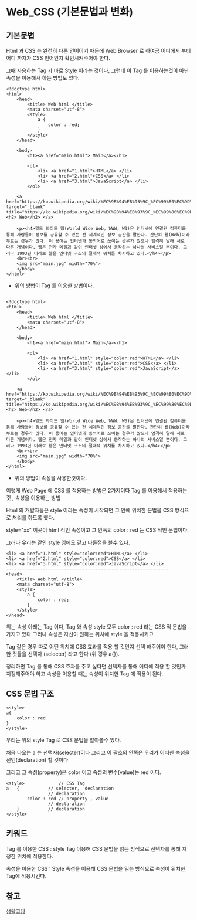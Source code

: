 # Web_CSS (기본문법과 변화)

## 기본문법

Html 과 CSS 는 완전히 다른 언어이기 때문에 Web Browser 로 하여금 어디에서 부터 어디 까지가 CSS 언어인지 확인시켜주어야 한다.

그때 사용하는 Tag 가 바로 Style 이라는 것이다, 그런데 이 Tag 를 이용하는것이 아닌 속성을 이용해서 하는 방법도 있다.

```
<!doctype html>
<html>
	<head>
		<title> Web html </title>
		<mata charset="utf-8">
		<style>
			a {
				color : red;
			}
		</style>
	</head>

	<body>
		<h1><a href="main.html"> Main</a></h1>

		<ol>
			<li> <a href="1.html">HTML</a> </li>
			<li> <a href="2.html">CSS</a> </li>
			<li> <a href="3.html">JavaScript</a> </li>
		</ol>

    <a href="https://ko.wikipedia.org/wiki/%EC%9B%94%EB%93%9C_%EC%99%80%EC%9D%B4%EB%93%9C_%EC%9B%B9" target="_blank" title="https://ko.wikipedia.org/wiki/%EC%9B%94%EB%93%9C_%EC%99%80%EC%9D%B4%EB%93%9C_%EC%9B%B9"> <h2> Web</h2> </a>

    <p><h4>월드 와이드 웹(World Wide Web, WWW, W3)은 인터넷에 연결된 컴퓨터를 통해 사람들이 정보를 공유할 수 있는 전 세계적인 정보 공간을 말한다. 간단히 웹(Web)이라 부르는 경우가 많다. 이 용어는 인터넷과 동의어로 쓰이는 경우가 많으나 엄격히 말해 서로 다른 개념이다. 웹은 전자 메일과 같이 인터넷 상에서 동작하는 하나의 서비스일 뿐이다. 그러나 1993년 이래로 웹은 인터넷 구조의 절대적 위치를 차지하고 있다.</h4></p>
    <br><br>
    <img src="main.jpg" width="70%">
	</body>
</html>

```
* 위의 방법이 Tag 를 이용한 방법이다.

```

<!doctype html>
<html>
	<head>
		<title> Web html </title>
		<mata charset="utf-8">
	</head>

	<body>
		<h1><a href="main.html"> Main</a></h1>

		<ol>
			<li> <a href="1.html" style="color:red">HTML</a> </li>
			<li> <a href="2.html" style="color:red">CSS</a> </li>
			<li> <a href="3.html" style="color:red">JavaScript</a> </li>
		</ol>

    <a href="https://ko.wikipedia.org/wiki/%EC%9B%94%EB%93%9C_%EC%99%80%EC%9D%B4%EB%93%9C_%EC%9B%B9" target="_blank" title="https://ko.wikipedia.org/wiki/%EC%9B%94%EB%93%9C_%EC%99%80%EC%9D%B4%EB%93%9C_%EC%9B%B9"> <h2> Web</h2> </a>

    <p><h4>월드 와이드 웹(World Wide Web, WWW, W3)은 인터넷에 연결된 컴퓨터를 통해 사람들이 정보를 공유할 수 있는 전 세계적인 정보 공간을 말한다. 간단히 웹(Web)이라 부르는 경우가 많다. 이 용어는 인터넷과 동의어로 쓰이는 경우가 많으나 엄격히 말해 서로 다른 개념이다. 웹은 전자 메일과 같이 인터넷 상에서 동작하는 하나의 서비스일 뿐이다. 그러나 1993년 이래로 웹은 인터넷 구조의 절대적 위치를 차지하고 있다.</h4></p>
    <br><br>
    <img src="main.jpg" width="70%">
	</body>
</html>

```
* 위의 방법이 속성을 사용한것이다.

이렇게 Web Page 에 CSS 를 적용하는 방법은 2가지이다 Tag 를 이용해서 적용하는것 , 속성을 이용하는 방법

Html 의 개발자들은 style 이라는 속성이 시작되면 그 안에 위치한 문법을 CSS 방식으로 처리를 하도록 했다.

style="xx" 이곳이 html 적인 속성이고 그 안쪽의 color : red 는 CSS 적인 문법이다.

그러나 우리는 같인 style 임에도 같고 다른점을 볼수 있다.

```
<li> <a href="1.html" style="color:red">HTML</a> </li>
<li> <a href="2.html" style="color:red">CSS</a> </li>
<li> <a href="3.html" style="color:red">JavaScript</a> </li>
--------------------------------------------------------------
<head>
	<title> Web html </title>
	<mata charset="utf-8">
	<style>
		a {
			color : red;
		}
	</style>
</head>
```

위는 속성 아래는 Tag 이다, Tag 와 속성 style 모두 color : red 라는 CSS 적 문법을 가지고 있다 그러나 속성은 자신이 원하는 위치에 style 을 적용시키고

Tag 같은 경우 따로 어떤 위치에 CSS 효과를 적용 할 것인지 선택 해주어야 한다, 그러한 것들을 선택자 (selecter) 라고 한다 (위 경우 a{}).

정리하면 Tag 를 통해 CSS 효과를 주고 싶다면 선택자를 통해 어디에 적용 할 것인가 지정해주어야 하고 속성을 이용할 때는 속성이 위치한 Tag 에 적용이 된다.

## CSS 문법 구조
```
<style>
a{
	color : red
}
</style>
```
우리는 위의 style Tag 로 CSS 문법을 알아볼수 있다.

처음 나오는 a 는 선택자(selecter)이다 그리고 이 괄호의 안쪽은 우리가 어떠한 속성을 선언(declaration) 할 것이다

그리고 그 속성(property)은 color 이고 속성의 변수(value)는 red 이다.

```
<style> 			// CSS Tag
a	{			// selecter,  declaration
				// declaration
		color : red	// property , value
				// declaration
	}			// declaration
</style>

``` 

## 키워드

Tag 를 이용한 CSS : style Tag 이용해 CSS 문법을 읽는 방식으로 선택자를 통해 지정한 위치에 적용한다.

속성을 이용한 CSS : Style 속성을 이용해 CSS 문법을 읽는 방식으로 속성이 위치한 Tag에 적용시킨다.

## 참고
[생활코딩](https://opentutorials.org/course/3086/18318)  

